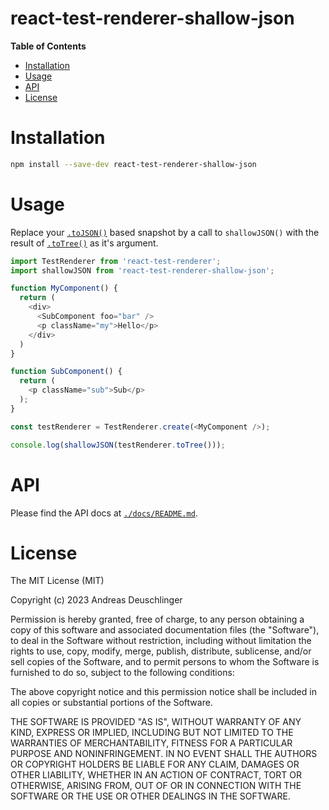 # react-test-renderer-shallow-json

<!-- START doctoc generated TOC please keep comment here to allow auto update -->
<!-- DON'T EDIT THIS SECTION, INSTEAD RE-RUN doctoc TO UPDATE -->
**Table of Contents**

- [Installation](#installation)
- [Usage](#usage)
- [API](#api)
- [License](#license)

<!-- END doctoc generated TOC please keep comment here to allow auto update -->

# Installation

```sh
npm install --save-dev react-test-renderer-shallow-json
```

# Usage

Replace your [`.toJSON()`](https://legacy.reactjs.org/docs/test-renderer.html#testrenderertojson) based snapshot by a call to `shallowJSON()` with the result of [`.toTree()`](https://legacy.reactjs.org/docs/test-renderer.html#testrenderertotree) as it's argument.

```js
import TestRenderer from 'react-test-renderer';
import shallowJSON from 'react-test-renderer-shallow-json';

function MyComponent() {
  return (
    <div>
      <SubComponent foo="bar" />
      <p className="my">Hello</p>
    </div>
  )
}

function SubComponent() {
  return (
    <p className="sub">Sub</p>
  );
}

const testRenderer = TestRenderer.create(<MyComponent />);

console.log(shallowJSON(testRenderer.toTree()));
```

# API

Please find the API docs at [`./docs/README.md`](./docs/README.md).

# License

The MIT License (MIT)

Copyright (c) 2023 Andreas Deuschlinger

Permission is hereby granted, free of charge, to any person obtaining a copy of this software and associated documentation files (the "Software"), to deal in the Software without restriction, including without limitation the rights to use, copy, modify, merge, publish, distribute, sublicense, and/or sell copies of the Software, and to permit persons to whom the Software is furnished to do so, subject to the following conditions:

The above copyright notice and this permission notice shall be included in all copies or substantial portions of the Software.

THE SOFTWARE IS PROVIDED "AS IS", WITHOUT WARRANTY OF ANY KIND, EXPRESS OR IMPLIED, INCLUDING BUT NOT LIMITED TO THE WARRANTIES OF MERCHANTABILITY, FITNESS FOR A PARTICULAR PURPOSE AND NONINFRINGEMENT. IN NO EVENT SHALL THE AUTHORS OR COPYRIGHT HOLDERS BE LIABLE FOR ANY CLAIM, DAMAGES OR OTHER LIABILITY, WHETHER IN AN ACTION OF CONTRACT, TORT OR OTHERWISE, ARISING FROM, OUT OF OR IN CONNECTION WITH THE SOFTWARE OR THE USE OR OTHER DEALINGS IN THE SOFTWARE.
